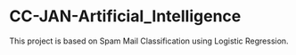 # CC-JAN-Artificial_Intelligence
 This project is based on Spam Mail Classification  using Logistic Regression.

